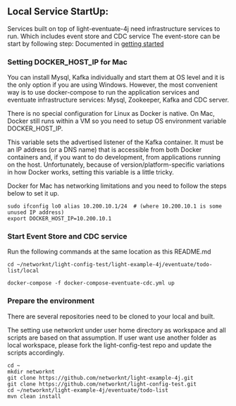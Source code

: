 ## Local Service StartUp:


Services built on top of light-eventuate-4j need infrastructure services to run. Which includes event store and CDC service
The event-store can be start by following step:  Documented in [getting started](https://www.networknt.com/tutorial/eventuate/getting-started/)


### Setting DOCKER_HOST_IP for Mac

You can install Mysql, Kafka individually and start them at OS level and it is the only option if you are using Windows. However, the most convenient way is to use docker-compose to run the application services and eventuate infrastructure services: Mysql, Zookeeper, Kafka and CDC server.

There is no special configuration for Linux as Docker is native. On Mac, Docker still runs within a VM so you need to setup OS environment variable DOCKER_HOST_IP.

This variable sets the advertised listener of the Kafka container. It must be an IP address (or a DNS name) that is accessible from both Docker containers and, if you want to do development, from applications running on the host. Unfortunately, because of version/platform-specific variations in how Docker works, setting this variable is a little tricky.

Docker for Mac has networking limitations and you need to follow the steps below to set it up.


```
sudo ifconfig lo0 alias 10.200.10.1/24  # (where 10.200.10.1 is some unused IP address)
export DOCKER_HOST_IP=10.200.10.1

```

### Start Event Store and CDC service

Run the following commands at the same location as this README.md

```
cd ~/networknt/light-config-test/light-example-4j/eventuate/todo-list/local

docker-compose -f docker-compose-eventuate-cdc.yml up

```

### Prepare the environment

There are several repositories need to be cloned to your local and built.

The setting use  networknt under user home directory as workspace and all scripts
are based on that assumption. If user want use another folder as local workspace,
please fork the light-config-test repo and update the scripts accordingly.

```
cd ~
mkdir networknt
git clone https://github.com/networknt/light-example-4j.git
git clone https://github.com/networknt/light-config-test.git
cd ~/networknt/light-example-4j/eventuate/todo-list
mvn clean install
```
